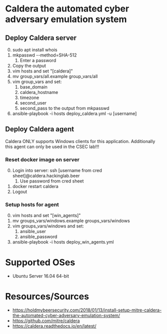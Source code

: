 # Caldera the automated cyber adversary emulation system

## Deploy Caldera server
0. sudo apt install whois
0. mkpasswd --method=SHA-512
    1. Enter a password
0. Copy the output
0. vim hosts and set "[caldera]"
0. mv group_vars/all.example group_vars/all
0. vim group_vars and set:
    1. base_domain
    1. caldera_hostname
    1. timezone
    1. second_user
    1. second_pass to the output from mkpasswd
0. ansible-playbook -i hosts deploy_caldera.yml -u [username]

## Deploy Caldera agent
Caldera ONLY supports Windows clients for this application. Additionally this agent can only be used in the CSEC lab!!!

### Reset docker image on server
0. Login into server: ssh [username from cred sheet]@caldera.hackinglab.beer
    1. Use password from cred sheet
0. docker restart caldera
0. Logout

### Setup hosts for agent
0. vim hosts and set "[win_agents]"
0. mv groups_vars/windows.example groups_vars/windows
0. vim groups_vars/windows and set:
    1. ansible_user
    1. ansible_password
0. ansible-playbook -i hosts deploy_win_agents.yml 

# Supported OSes
* Ubuntu Server 16.04 64-bit

# Resources/Sources
* https://holdmybeersecurity.com/2018/01/13/install-setup-mitre-caldera-the-automated-cyber-adversary-emulation-system/
* https://github.com/mitre/caldera
* https://caldera.readthedocs.io/en/latest/